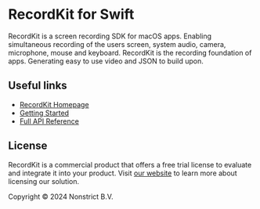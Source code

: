 # RecordKit for Swift

RecordKit is a screen recording SDK for macOS apps. Enabling simultaneous recording of the users screen, system audio, camera, microphone, mouse and keyboard. RecordKit is the recording foundation of apps. Generating easy to use video and JSON to build upon.

## Useful links

- [RecordKit Homepage](https://nonstrict.eu/recordkit)
- [Getting Started](https://nonstrict.eu/recordkit/try-swift.html)
- [Full API Reference](https://nonstrict.eu/recordkit/api/swift/documentation/recordkit/)

## License

RecordKit is a commercial product that offers a free trial license to evaluate and integrate it into your product. Visit [our website](https://nonstrict.eu/recordkit) to learn more about licensing our solution.

Copyright © 2024 Nonstrict B.V.

